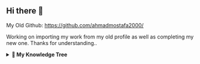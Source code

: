 ## Hi there 👋
My Old Github: https://github.com/ahmadmostafa2000/

Working on importing my work from my old profile as well as completing my new one.
Thanks for understanding..
<details>
  <summary><strong>🌳 My Knowledge Tree</strong></summary>
<details>
  <summary>🤖 Machine Learning</summary>
  
- **Supervised**  
  - **Classification**  
    - Logistic Regression  
    - Tree models  
      - Decision Tree  
      - Random Forest  
      - XGBoost  
    - KNN  
    - SVR  
    - Naive Bayes  
  - **Regression**  
    - Linear Regression  
      - Polynomial  
      - Ridge  
      - Lasso  
      - Elastic  
    - SVC  
- **Unsupervised**  
  - K-means  
  - DBSCAN  
  - Hierarchical Clustering 
  - One class SVM
- **Feature Engineering**  
  - Feature Selection  
    - Variance Threshold  
    - RFE  
  - Feature Extraction  
    - PCA  
    - LDA  
- **Recommendation Systems**  
  - TFIDF  
  - Collaborative Filtering  
    - ALS  
    - SVD  
- **Anomaly Detection**

</details>

<details>
  <summary>🧠 Deep Learning</summary>

- **Tabular**  
  - Dense Layers  
- **Computer Vision**  
  - CNN  
  - Object Detection  
    - RCNN  
    - YOLO  
  - Unet  
- **NLP**  
  - Sequential  
    - LSTM  
    - GRU
- Tokenization
- Embedding
- **GenAI**  
  - Transformers  
  - DCGAN
  - Autoencoders
  - LLM
    - RAG pipeline
    - Vectorbases

</details>

<details>
  <summary>💻 Software</summary>

- **Principles**  
  - SOLID  
  - OOP  
- **Methodology**  
  - Scrum Agile
- **Version Control**  
  - Git  
- **Skills**  
  - Python  
    - Wrangling  
      - Pandas  
      - Numpy  
    - Visualization  
      - Matplotlib  
      - Seaborn  
      - Plotly  
    - API  
      - Flask  
      - REST
    - Deployment
      - Streamlit
      - Docker
  - Power BI  
  - C  

</details>

<details>
  <summary>📊 Mathematics</summary>

- **Statistics**  
  - Distributions  
    - Z  
    - T-student  
  - Hypothesis  
  - P-value  
  - CLT  
- **Linear Algebra**  
  - Matrix Operations  
    - Gaussian Equation Solving  
    - Eigen Pairs  
    - Correlation Matrix  
    - Factorization  
      - ALS  
      - SVD  
  - State Space  
- **Calculus**  
  - Backpropagation  
  - Partial Integration  
  - Gradient Descent & Ascent  

</details>

<details>
  <summary>🧮 Algorithms & Data Structures</summary>

- **DSA (ADS)**  
  - Search  
    - Binary Search  
  - Sort  
    - Quick  
    - Merge  
    - Bubble  
  - Graph  
    - Search  
      - BFS  
      - DFS  

</details>

</details>
